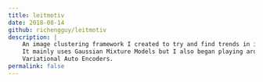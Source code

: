 ```yaml
---
title: leitmotiv
date: 2018-08-14
github: richengguy/leitmotiv
description: |
    An image clustering framework I created to try and find trends in images.
    It mainly uses Gaussian Mixture Models but I also began playing around with
    Variational Auto Encoders.
permalink: false
---
```

